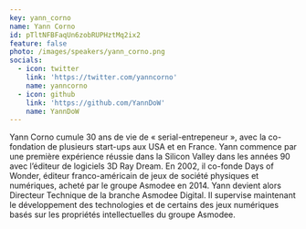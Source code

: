 ```yaml
---
key: yann_corno
name: Yann Corno
id: pTltNFBFaqUn6zobRUPHztMq2ix2
feature: false
photo: /images/speakers/yann_corno.png
socials:
  - icon: twitter
    link: 'https://twitter.com/yanncorno'
    name: yanncorno
  - icon: github
    link: 'https://github.com/YannDoW'
    name: YannDoW
---
```

Yann Corno cumule 30 ans de vie de « serial-entrepeneur », avec la co-fondation de plusieurs start-ups aux USA et en France. Yann commence par une première expérience réussie dans la Silicon Valley dans les années 90 avec l’éditeur de logiciels 3D Ray Dream. En 2002, il co-fonde Days of Wonder, éditeur franco-américain de jeux de société physiques et numériques, acheté par le groupe Asmodee en 2014. Yann devient alors Directeur Technique de la branche Asmodee Digital. Il supervise maintenant le développement des technologies et de certains des jeux numériques basés sur les propriétés intellectuelles du groupe Asmodee.
